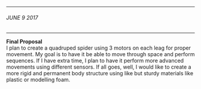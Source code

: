 ___
###### JUNE 9 2017 
___
**Final Proposal**
<br>I plan to create a quadruped spider using 3 motors on each leag for proper movement. My goal is to have it be able to move through space and perform sequences. If I have extra time, I plan to have it perform more advanced movements using different sensors. If all goes, well, I would like to create a more rigid and permanent body structure using like but sturdy materials like plastic or modelling foam. 
